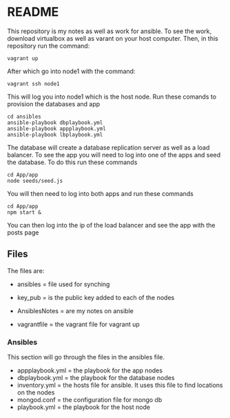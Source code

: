 # README
This repository is my notes as well as work for ansible.
To see the work, download virtualbox as well as varant on your host computer. Then, in this repository run the command:
````
vagrant up
````
After which go into node1 with the command:
````
vagrant ssh node1
````
This will log you into node1 which is the host node.
Run these comands to provision the databases and app
````
cd ansibles
ansible-playbook dbplaybook.yml
ansible-playbook appplaybook.yml
ansible-playbook lbplaybook.yml
````

The database will create a database replication server as well as a load balancer.
To see the app you will need to log into one of the apps and seed the database. To do this run these commands
````
cd App/app
node seeds/seed.js
````
You will then need to log into both apps and run these commands
````
cd App/app
npm start &
````
You can then log into the ip of the load balancer and see the app with the posts page
## Files
The files are:
- ansibles = file used for synching

- key_pub = is the public key added to each of the nodes
- AnsiblesNotes = are my notes on ansible
- vagrantfile = the vagrant file for vagrant up

### Ansibles
This section will go through the files in the ansibles file.
- appplaybook.yml = the playbook for the app nodes
- dbplaybook.yml = the playbook for the database nodes
- inventory.yml = the hosts file for ansible. It uses this file to find locations on the nodes
- mongod.conf = the configuration file for mongo db
- playbook.yml = the playbook for the host node
